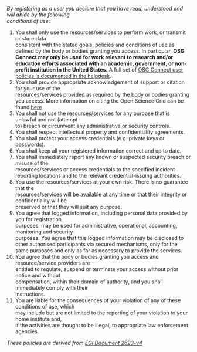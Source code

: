 *By	registering	as	a	user	you	declare	that	you	have	read,	understood	and	will	abide	by	the	following	
conditions	of	use*:
1. You	 shall	 only	 use	 the	 resources/services	 to	 perform work,	 or	 transmit	 or	 store	 data	
consistent	 with	 the	 stated	 goals,	 policies	 and	 conditions	 of	 use	 as	 defined	 by	 the	 body	 or	
bodies	granting	you	access. In particular, **OSG Connect may only be used for work relevant to research 
and/or education efforts associated with an academic, government, or non-profit institution in the United States.**
A full set of [OSG Connect user policies is documented in the helpdesk](https://support.opensciencegrid.org/support/solutions/articles/12000074852-policies-for-using-osg-via-osg-connect-submit-servers).
2. You	 shall	 provide	 appropriate	 acknowledgement	 of	 support	 or	 citation	 for	 your	 use	 of	 the	
resources/services	provided	as	required	by	the	body	or	bodies	granting	you	access.	More information on citing the Open Science Grid can be found [here](https://support.opensciencegrid.org/support/solutions/articles/5000640421-acknowledging-the-open-science-grid)
3. You	shall	not	use	 the	 resources/services	 for	any	purpose	 that	is	unlawful	and	not	 (attempt	
to)	breach	or	circumvent	any	administrative	or	security	controls.
4. You	shall	respect	intellectual property	and	confidentiality	agreements.	
5. You	shall	protect	your	access	credentials	(e.g.	private	keys	or	passwords).	
6. You	shall	keep	all	your	registered	information	correct	and	up	to	date.
7. You	 shall	 immediately	 report	 any	 known	 or	 suspected	 security	 breach	 or	 misuse	 of	 the	
resources/services	or	access	credentials	 to	 the	specified	incident	reporting	locations	and	 to	
the	relevant	credential-issuing	authorities.
8. You	 use	 the	 resources/services	 at	 your	 own	 risk.	 There	 is	 no	 guarantee	 that	 the	
resources/services	will	be	available	at	any	time	or	that	their	integrity	or	confidentiality	will	be	
preserved	or	that	they	will	suit	any	purpose.
9. You	agree	that	logged	information,	including	personal	data	provided	by	you	for	registration	
purposes,	may	be	used	 for	administrative,	operational,	accounting,	monitoring	and	security	
purposes.	 You	 agree	 that	 this	 logged	 information	 may	 be	 disclosed	 to	 other	 authorised	
participants	 via	 secured	 mechanisms,	 only	 for	 the	 same	 purposes	 and	 only	 as	 far	 as	
necessary	to	provide	the	services.
10. You	 agree	 that	 the	 body	 or	 bodies	 granting	 you	 access	 and	 resource/service	 providers	 are	
entitled	 to	 regulate,	 suspend	 or	 terminate	 your	 access	 without	 prior	 notice	 and	 without	
compensation,	within	their	domain	of	authority,	and	you	shall	immediately	comply	with	their	
instructions.
11. You	are	liable	for	the	consequences	of	your	violation	of	any	of	these	conditions	of	use,	which	
may	include	but	are	not	limited	to	the	reporting	of	your	violation	to	your	home	institute	and,	
if	the	activities	are	thought	to	be illegal,	to	appropriate	law	enforcement	agencies.

_These policies are derived from [EGI Document 2623-v4](https://documents.egi.eu/public/ShowDocument?docid=2623)_
